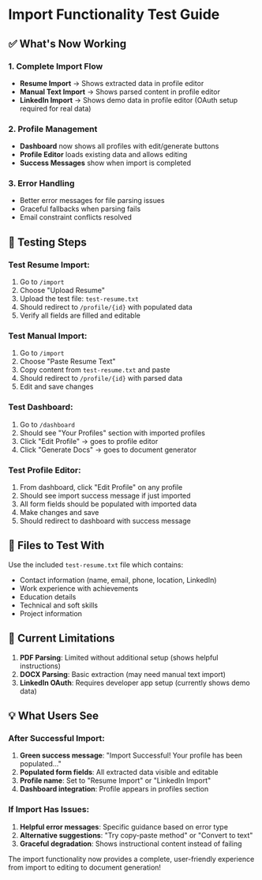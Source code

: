 # Import Functionality Test Guide

## ✅ **What's Now Working**

### 1. **Complete Import Flow**
- **Resume Import** → Shows extracted data in profile editor
- **Manual Text Import** → Shows parsed content in profile editor  
- **LinkedIn Import** → Shows demo data in profile editor (OAuth setup required for real data)

### 2. **Profile Management**
- **Dashboard** now shows all profiles with edit/generate buttons
- **Profile Editor** loads existing data and allows editing
- **Success Messages** show when import is completed

### 3. **Error Handling**
- Better error messages for file parsing issues
- Graceful fallbacks when parsing fails
- Email constraint conflicts resolved

## 🧪 **Testing Steps**

### Test Resume Import:
1. Go to `/import`
2. Choose "Upload Resume" 
3. Upload the test file: `test-resume.txt`
4. Should redirect to `/profile/{id}` with populated data
5. Verify all fields are filled and editable

### Test Manual Import:
1. Go to `/import`
2. Choose "Paste Resume Text"
3. Copy content from `test-resume.txt` and paste
4. Should redirect to `/profile/{id}` with parsed data
5. Edit and save changes

### Test Dashboard:
1. Go to `/dashboard`
2. Should see "Your Profiles" section with imported profiles
3. Click "Edit Profile" → goes to profile editor
4. Click "Generate Docs" → goes to document generator

### Test Profile Editor:
1. From dashboard, click "Edit Profile" on any profile
2. Should see import success message if just imported
3. All form fields should be populated with imported data
4. Make changes and save
5. Should redirect to dashboard with success message

## 📁 **Files to Test With**

Use the included `test-resume.txt` file which contains:
- Contact information (name, email, phone, location, LinkedIn)
- Work experience with achievements
- Education details
- Technical and soft skills
- Project information

## 🔧 **Current Limitations**

1. **PDF Parsing**: Limited without additional setup (shows helpful instructions)
2. **DOCX Parsing**: Basic extraction (may need manual text import)
3. **LinkedIn OAuth**: Requires developer app setup (currently shows demo data)

## 💡 **What Users See**

### After Successful Import:
1. **Green success message**: "Import Successful! Your profile has been populated..."
2. **Populated form fields**: All extracted data visible and editable
3. **Profile name**: Set to "Resume Import" or "LinkedIn Import" 
4. **Dashboard integration**: Profile appears in profiles section

### If Import Has Issues:
1. **Helpful error messages**: Specific guidance based on error type
2. **Alternative suggestions**: "Try copy-paste method" or "Convert to text"
3. **Graceful degradation**: Shows instructional content instead of failing

The import functionality now provides a complete, user-friendly experience from import to editing to document generation!

